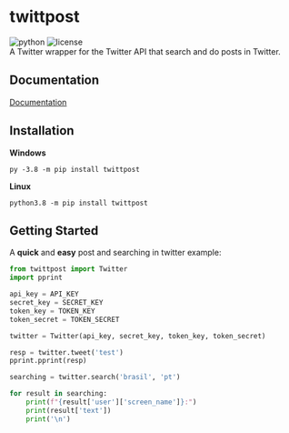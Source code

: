 # twittpost
![python](https://img.shields.io/badge/Python-3.7%20%7C%203.8-blue.svg) ![license](https://img.shields.io/github/license/vLeeH/twitterpost.svg) <br>
A Twitter wrapper for the Twitter API that search and do posts in Twitter.

## Documentation
<a href="https://github.com/vLeeH/twittpost/tree/main/docs">Documentation</a>

## Installation
**Windows**
```
py -3.8 -m pip install twittpost
```

**Linux**
```
python3.8 -m pip install twittpost
```

## Getting Started
A **quick** and **easy** post and searching in twitter example:
```python
from twittpost import Twitter
import pprint

api_key = API_KEY
secret_key = SECRET_KEY
token_key = TOKEN_KEY
token_secret = TOKEN_SECRET

twitter = Twitter(api_key, secret_key, token_key, token_secret)

resp = twitter.tweet('test')
pprint.pprint(resp)

searching = twitter.search('brasil', 'pt')

for result in searching:
    print(f"{result['user']['screen_name']}:")
    print(result['text'])
    print('\n')
```
